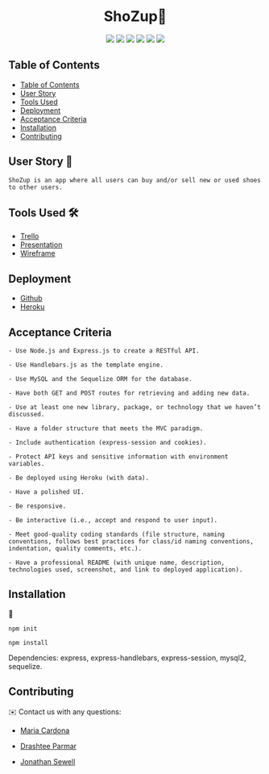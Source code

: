 <h1 align="center"> ShoZup👟</h1>

<p align="center">
    <img src="https://img.shields.io/badge/javascript-yellow" />
    <img src="https://img.shields.io/badge/express-orange" />
    <img src="https://img.shields.io/badge/sequelize-blue"  />
    <img src="https://img.shields.io/badge/handlebars-red"  />
    <img src="https://img.shields.io/badge/mySQL-blue"  />
    <img src="https://img.shields.io/badge/dotenv-green" />
</p>

## Table of Contents
- [Table of Contents](#table-of-contents)
- [User Story](#user-story)
- [Tools Used](#tools-used)
- [Deployment](#deployment)
- [Acceptance Criteria](#acceptance-criteria)
- [Installation](#installation)
- [Contributing](#contributing)


## User Story 📖

```
ShoZup is an app where all users can buy and/or sell new or used shoes to other users.
```

## Tools Used 🛠
- [Trello]()
- [Presentation]()
- [Wireframe]()


## Deployment

- [Github](https://github.com/dparmar32/ShoZup)
- [Heroku]()

## Acceptance Criteria

```
- Use Node.js and Express.js to create a RESTful API.

- Use Handlebars.js as the template engine.

- Use MySQL and the Sequelize ORM for the database.

- Have both GET and POST routes for retrieving and adding new data.

- Use at least one new library, package, or technology that we haven’t discussed.

- Have a folder structure that meets the MVC paradigm.

- Include authentication (express-session and cookies).

- Protect API keys and sensitive information with environment variables.

- Be deployed using Heroku (with data).

- Have a polished UI.

- Be responsive.

- Be interactive (i.e., accept and respond to user input).

- Meet good-quality coding standards (file structure, naming conventions, follows best practices for class/id naming conventions, indentation, quality comments, etc.).

- Have a professional README (with unique name, description, technologies used, screenshot, and link to deployed application).
```

## Installation
💾   

`npm init`

`npm install`

Dependencies: express, express-handlebars, express-session, mysql2, sequelize.

## Contributing
✉️ Contact us with any questions: 
* [Maria Cardona](https://github.com/mechas8703)

* [Drashtee Parmar](https://github.com/dparmar32)

* [Jonathan Sewell](https://github.com/jjsr17)

